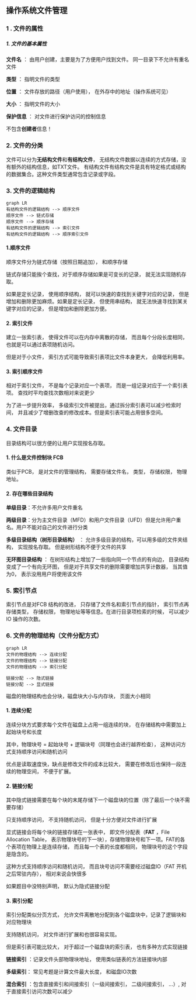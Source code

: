 ## 操作系统文件管理



### 1 . 文件的属性



##### 1. 文件的基本属性

**文件名** ： 由用户创建，主要是为了方便用户找到文件。 同一目录下不允许有重名文件

**类型** ： 指明文件的类型

**位置** ： 文件存放的路径（用户使用）， 在外存中的地址（操作系统可见）

**大小** ： 指明文件的大小

**保护信息** ： 对文件进行保护访问的控制信息

不包含**创建者**信息！

### 2. 文件的分类

文件可以分为**无结构文件**和**有结构文件**， 无结构文件数据以连续的方式存储，没有额外的结构信息，如TXT文件。 有结构文件有结构文件是具有特定格式或结构的数据集合。这种文件类型通常包含记录或字段。



### 3. 文件的逻辑结构

```mermaid
graph LR
有结构文件的逻辑结构 --> 顺序文件
顺序文件 --> 链式存储
顺序文件 --> 顺序存储
有结构文件的逻辑结构 --> 索引文件
有结构文件的逻辑结构 --> 顺序索引文件

```

#### 1.顺序文件

顺序文件分为链式存储（按照日期追加）， 和顺序存储

链式存储只能挨个查找，对于顺序存储如果是可变长的记录， 就无法实现随机存取。

如果是定长记录， 使用顺序结构， 就可以快速的查找到关键字对应的记录， 但是增加和删除更加麻烦。如果是定长记录， 但使用串结构， 就无法快速寻找到某关键字对应的记录， 但是增加和删除更加方便。



#### 2. 索引文件

建立一张索引表， 使得文件可以在内存中离散的存储， 而且每个分段长度相同， 也就是可以通过表项随机访问。

但是对于小文件， 索引方式可能导致索引表项比文件本身更大， 会降低利用率。



#### 3. 索引顺序文件

相对于索引文件， 不是每个记录对应一个表项， 而是一组记录对应于一个索引表项。 查找时平均查找次数相对来说更少

为了进一步提升效率， 多级索引文件被提出，通过拆分索引表可以减少检索时间， 并且减少了增删改查的修改成本。但是索引表可能占用很多空间。



### 4. 文件目录

目录结构可以很方便的让用户实现按名存取。

#### 1. 什么是文件控制块 FCB

类似于PCB， 是对文件的管理结构， 需要存储文件名， 类型， 存储权限， 物理地址。

#### 2. 存在哪些目录结构

**单级目录**：不允许多用户文件重名

**两级目录**：分为主文件目录（MFD）和用户文件目录（UFD）但是允许用户重名。用户不能对自己的文件进行分类

**多级目录结构（树形目录结构）** ： 允许多级目录的结构，可以用多级的文件夹结构， 实现按名存取。 但是树形结构不便于文件的共享

**无环图目录结构** ： 在树形结构上增加了一些指向同一个节点的有向边， 目录结构变成了一个有向无环图， 但是对于共享文件的删除需要增加共享计数器， 当其值为0， 表示没用用户将使用该文件



### 5. 索引节点

索引节点是对FCB 结构的改进， 只存储了文件名和索引节点的指针， 索引节点再存储类型， 存储权限， 物理地址等等信息。在进行目录项检索的时候， 可以减少IO 操作的次数。



### 6. 文件的物理结构（文件分配方式）

```mermaid
graph LR
文件的物理结构 --> 连续分配
文件的物理结构 --> 链接分配
文件的物理结构 --> 索引分配

链接分配 --> 隐式链接
链接分配 --> 显式链接

```



磁盘的物理结构也会分块，磁盘块大小与内存块， 页面大小相同

#### 1. 连续分配

连续分块方式要求每个文件在磁盘上占用一组连续的块， 在存储结构中需要加上起始块号和长度

其中，物理块号 =  起始块号 + 逻辑块号（同理也会进行越界检查）， 这种访问方式支持顺序访问和随机访问

优点是读取速度快，缺点是修改文件的成本比较大， 需要在修改后也保持一段连续的物理空间， 不便于扩展。



#### 2. 链接分配

其中隐式链接需要在每个块的末尾存储下一个磁盘块的位置（除了最后一个块不需要存储）

只支持顺序访问， 不支持随机访问， 但是十分方便对文件进行扩展



显式链接会将每个块的链接存储在一张表中， 即文件分配表（**FAT** ，File Allocation Table， 表示物理块号的下一块），存储物理块号和下一项。FAT的各个表项在物理上是连续存储， 而且每一个表的长度都相同， 物理块号的这个字段是隐含的。

这种方式支持顺序访问和随机访问， 而且块号访问不需要经过磁盘IO（FAT 开机之后常驻内存）， 相对来说会快很多

如果题目中没特别声明， 默认为隐式链接分配



#### 3. 索引分配

索引分配类似分页方式， 允许文件离散地分配到各个磁盘块中，记录了逻辑块和对应物理块

支持随机访问， 对文件进行扩展和也很容易实现。 

但是索引表可能比较大， 对于超过一个磁盘块的索引表， 也有多种方式实现链接

**链接索引** ：记录文件头部物理块地址， 使用类似链表的方法链接块内部

**多级索引**： 常见考题是计算文件最大长度， 和磁盘IO次数

**混合索引** ：包含直接索引和间接索引（一级间接索引， 二级间接索引， ...）, 对于直接索引访问次数可以减少



